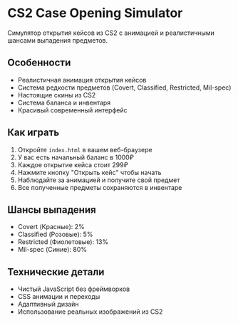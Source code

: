 # CS2 Case Opening Simulator

Симулятор открытия кейсов из CS2 с анимацией и реалистичными шансами выпадения предметов.

## Особенности

- Реалистичная анимация открытия кейсов
- Система редкости предметов (Covert, Classified, Restricted, Mil-spec)
- Настоящие скины из CS2
- Система баланса и инвентаря
- Красивый современный интерфейс

## Как играть

1. Откройте `index.html` в вашем веб-браузере
2. У вас есть начальный баланс в 1000₽
3. Каждое открытие кейса стоит 299₽
4. Нажмите кнопку "Открыть кейс" чтобы начать
5. Наблюдайте за анимацией и получите свой предмет
6. Все полученные предметы сохраняются в инвентаре

## Шансы выпадения

- Covert (Красные): 2%
- Classified (Розовые): 5%
- Restricted (Фиолетовые): 13%
- Mil-spec (Синие): 80%

## Технические детали

- Чистый JavaScript без фреймворков
- CSS анимации и переходы
- Адаптивный дизайн
- Использование реальных изображений из CS2 